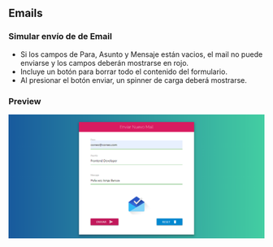 ## Emails
### Simular envío de de Email
- Si los campos de Para, Asunto y Mensaje están vacios, el mail no puede enviarse y los campos deberán mostrarse en rojo.
- Incluye un botón para borrar todo el contenido del formulario.
- Al presionar el botón enviar, un spinner de carga deberá mostrarse.

### Preview 

![Envío de Email](https://raw.githubusercontent.com/jorgebarcos/emails/master/screencapture.png)
